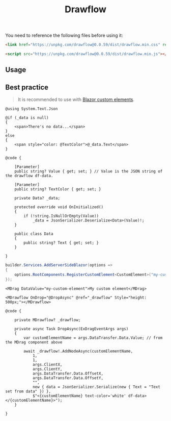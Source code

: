 ﻿---
title: Drawflow
desc: "A simple flow component base on [Drawflow](https://github.com/jerosoler/Drawflow)."
tag: "JS Proxy"
---

You need to reference the following files before using it:

```html
<link href="https://unpkg.com/drawflow@0.0.59/dist/drawflow.min.css" rel="stylesheet"/>

<script src="https://unpkg.com/drawflow@0.0.59/dist/drawflow.min.js"></script>
```

## Usage

<masa-example file="Examples.labs.drawflow.Usage"></masa-example>

## Best practice

> It is recommended to use with [Blazor custom elements](https://learn.microsoft.com/en-us/aspnet/core/blazor/components/js-spa-frameworks?view=aspnetcore-7.0#blazor-custom-elements).

```razor CustomElement.razor
@using System.Text.Json

@if (_data is null)
{
    <span>There's no data...</span>
}
else
{
    <span style="color: @TextColor">@_data.Text</span>
}

@code {

    [Parameter]
    public string? Value { get; set; } // Value is the JSON string of the drawflow df-data.

    [Parameter]
    public string? TextColor { get; set; }

    private Data? _data;

    protected override void OnInitialized()
    {
        if (!string.IsNullOrEmpty(Value))
            _data = JsonSerializer.Deserialize<Data>(Value)!;
    }

    public class Data
    {
        public string? Text { get; set; }
    }

}
```

```cs Program.cs
builder.Services.AddServerSideBlazor(options =>
{
    options.RootComponents.RegisterCustomElement<CustomElement>("my-custom-element");
});
```

```razor Index.razor
<MDrag DataValue="my-custom-element">My custom element</MDrag>

<MDrawflow OnDrop="@DropAsync" @ref="_drawflow" Style="height: 500px;"></MDrawflow>

@code {

    private MDrawflow? _drawflow;

    private async Task DropAsync(ExDragEventArgs args)
    {
        var customElementName = args.DataTransfer.Data.Value; // from the MDrag component above

        await _drawflow!.AddNodeAsync(customElementName,
            1,
            1,
            args.ClientX,
            args.ClientY,
            args.DataTransfer.Data.OffsetX,
            args.DataTransfer.Data.OffsetY,
            "",
            new { data = JsonSerializer.Serialize(new { Text = "Text set from data" }) },
            $"<{customElementName} text-color='white' df-data></{customElementName}>");
    }

}
```